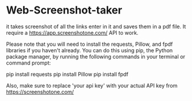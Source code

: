 # Web-Screenshot-taker
it takes screenshot of all the links enter in it and saves them in a pdf file. It require a https://app.screenshotone.com/ API to work.

Please note that you will need to install the requests, Pillow, and fpdf libraries if you haven't already. You can do this using pip, the Python package manager, by running the following commands in your terminal or command prompt:


pip install requests
pip install Pillow
pip install fpdf



Also, make sure to replace 'your api key' with your actual API key from https://screenshotone.com/

